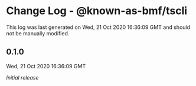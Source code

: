 # Change Log - @known-as-bmf/tscli

This log was last generated on Wed, 21 Oct 2020 16:36:09 GMT and should not be manually modified.

## 0.1.0
Wed, 21 Oct 2020 16:36:09 GMT

_Initial release_

